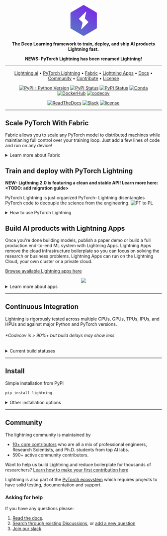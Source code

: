 <div align="center">
<img src="https://github.com/likethecognac/images/blob/main/Icon_Color_WhiteBolt.png" width="85px">

**The Deep Learning framework to train, deploy, and ship AI products Lightning fast.**

**NEWS: PyTorch Lightning has been renamed Lightning!**

______________________________________________________________________

<p align="center">
  <a href="https://www.lightning.ai/">Lightning.ai</a> •
  <a href="src/pytorch_lightning/README.md">PyTorch Lightning</a> •
  <a href="src/lightning_fabric/README.md">Fabric</a> •
  <a href="src/lightning_app/README.md">Lightning Apps</a> •
  <a href="https://pytorch-lightning.readthedocs.io/en/stable/">Docs</a> •
  <a href="#community">Community</a> •
  <a href="https://pytorch-lightning.readthedocs.io/en/stable/generated/CONTRIBUTING.html">Contribute</a> •
  <a href="#license">License</a>
</p>

<!-- DO NOT ADD CONDA DOWNLOADS... README CHANGES MUST BE APPROVED BY EDEN OR WILL -->

[![PyPI - Python Version](https://img.shields.io/pypi/pyversions/pytorch-lightning)](https://pypi.org/project/pytorch-lightning/)
[![PyPI Status](https://badge.fury.io/py/pytorch-lightning.svg)](https://badge.fury.io/py/pytorch-lightning)
[![PyPI Status](https://pepy.tech/badge/pytorch-lightning)](https://pepy.tech/project/pytorch-lightning)
[![Conda](https://img.shields.io/conda/v/conda-forge/pytorch-lightning?label=conda&color=success)](https://anaconda.org/conda-forge/pytorch-lightning)
[![DockerHub](https://img.shields.io/docker/pulls/pytorchlightning/pytorch_lightning.svg)](https://hub.docker.com/r/pytorchlightning/pytorch_lightning)
[![codecov](https://codecov.io/gh/Lightning-AI/lightning/branch/master/graph/badge.svg?token=SmzX8mnKlA)](https://codecov.io/gh/Lightning-AI/lightning)

[![ReadTheDocs](https://readthedocs.org/projects/pytorch-lightning/badge/?version=stable)](https://pytorch-lightning.readthedocs.io/en/stable/)
[![Slack](https://img.shields.io/badge/slack-chat-green.svg?logo=slack)](https://www.pytorchlightning.ai/community)
[![license](https://img.shields.io/badge/License-Apache%202.0-blue.svg)](https://github.com/Lightning-AI/lightning/blob/master/LICENSE)

<!--
[![CodeFactor](https://www.codefactor.io/repository/github/Lightning-AI/lightning/badge)](https://www.codefactor.io/repository/github/Lightning-AI/lightning)
-->

</div>

______________________________________________________________________

## Scale PyTorch With Fabric

Fabric allows you to scale any PyTorch model to distributed machines while maintianing full control over your training loop. Just add a few lines of code and run on any device!

<details>
  <summary>Learn more about Fabric</summary>
  
  With just a few code changes, run any PyTorch model on any distributed hardware, no boilerplate!

- Easily switch from running on CPU to GPU (Apple Silicon, CUDA, …), TPU, multi-GPU or even multi-node training
- Use state-of-the-art distributed training strategies (DDP, FSDP, DeepSpeed) and mixed precision out of the box
- All the device logic boilerplate is handled for you
- Designed with multi-billion parameter models in mind
- Build your own custom Trainer using Fabric primitives for training checkpointing, logging, and more

```diff
+ import lightning as L
  import torch
  import torch.nn as nn
  from torch.utils.data import DataLoader, Dataset
  class PyTorchModel(nn.Module):
      ...
  class PyTorchDataset(Dataset):
      ...
+ fabric = L.Fabric(accelerator="cuda", devices=8, strategy="ddp")
+ fabric.launch()
- device = "cuda" if torch.cuda.is_available() else "cpu
  model = PyTorchModel(...)
  optimizer = torch.optim.SGD(model.parameters())
+ model, optimizer = fabric.setup(model, optimizer)
  dataloader = DataLoader(PyTorchDataset(...), ...)
+ dataloader = fabric.setup_dataloaders(dataloader)
  model.train()
  for epoch in range(num_epochs):
      for batch in dataloader:
          input, target = batch
-         input, target = input.to(device), target.to(device)
          optimizer.zero_grad()
          output = model(input)
          loss = loss_fn(output, target)
-         loss.backward()
+         fabric.backward(loss)
          optimizer.step()
          lr_scheduler.step()
```

### [Read more about Fabric](src/fabric/README.md)
  
</details>

## Train and deploy with PyTorch Lightning

**NEW- Ligthning 2.0 is featuring a clean and stable API! Learn more here: <TODO: add migration guide>**

PyTorch Lightning is just organized PyTorch- Lightning disentangles PyTorch code to decouple the science from the engineering.
![PT to PL](docs/source-pytorch/_static/images/general/pl_quick_start_full_compressed.gif)

<details>
  <summary>How to use PyTorch Lightning</summary>


  ### Step 0: Install

  Simple installation from PyPI

  ```bash
  pip install pytorch-lightning
  ```

  <!-- following section will be skipped from PyPI description -->

  <details>
    <summary>Other installation options</summary>
      <!-- following section will be skipped from PyPI description -->

  #### Install with optional dependencies

  ```bash
  pip install pytorch-lightning['extra']
  ```

  #### Conda

  ```bash
  conda install pytorch-lightning -c conda-forge
  ```

  #### Install stable version

  Install future release from the source

  ```bash
  pip install https://github.com/Lightning-AI/lightning/archive/refs/heads/release/stable.zip -U
  ```

  #### Install bleeding-edge

  Install nightly from the source (no guarantees)

  ```bash
  pip install https://github.com/Lightning-AI/lightning/archive/refs/heads/master.zip -U
  ```

  or from testing PyPI

  ```bash
  pip install -iU https://test.pypi.org/simple/ pytorch-lightning
  ```

  </details>
  <!-- end skipping PyPI description -->

  ### Step 1: Add these imports

  ```python
  import os
  import torch
  from torch import nn
  import torch.nn.functional as F
  from torchvision.datasets import MNIST
  from torch.utils.data import DataLoader, random_split
  from torchvision import transforms
  import pytorch_lightning as pl
  ```

  ### Step 2: Define a LightningModule (nn.Module subclass)

  A LightningModule defines a full *system* (ie: a GAN, autoencoder, BERT or a simple Image Classifier).

  ```python
  class LitAutoEncoder(pl.LightningModule):
      def __init__(self):
          super().__init__()
          self.encoder = nn.Sequential(nn.Linear(28 * 28, 128), nn.ReLU(), nn.Linear(128, 3))
          self.decoder = nn.Sequential(nn.Linear(3, 128), nn.ReLU(), nn.Linear(128, 28 * 28))

      def forward(self, x):
          # in lightning, forward defines the prediction/inference actions
          embedding = self.encoder(x)
          return embedding

      def training_step(self, batch, batch_idx):
          # training_step defines the train loop. It is independent of forward
          x, y = batch
          x = x.view(x.size(0), -1)
          z = self.encoder(x)
          x_hat = self.decoder(z)
          loss = F.mse_loss(x_hat, x)
          self.log("train_loss", loss)
          return loss

      def configure_optimizers(self):
          optimizer = torch.optim.Adam(self.parameters(), lr=1e-3)
          return optimizer
  ```

  **Note: Training_step defines the training loop. Forward defines how the LightningModule behaves during inference/prediction.**

  ### Step 3: Train!

  ```python
  dataset = MNIST(os.getcwd(), download=True, transform=transforms.ToTensor())
  train, val = random_split(dataset, [55000, 5000])

  autoencoder = LitAutoEncoder()
  trainer = pl.Trainer()
  trainer.fit(autoencoder, DataLoader(train), DataLoader(val))
  ```

  ## Advanced features

  Lightning has over [40+ advanced features](https://pytorch-lightning.readthedocs.io/en/latest/common/trainer.html#trainer-flags) designed for professional AI research at scale.

  Here are some examples:

  <div align="center">
    <img src="https://pl-bolts-doc-images.s3.us-east-2.amazonaws.com/features_2.jpg" max-height="600px">
  </div>

  <details>
    <summary>Highlighted feature code snippets</summary>

  ```python
  # 8 GPUs
  # no code changes needed
  trainer = Trainer(max_epochs=1, accelerator="gpu", devices=8)

  # 256 GPUs
  trainer = Trainer(max_epochs=1, accelerator="gpu", devices=8, num_nodes=32)
  ```

  <summary>Train on TPUs without code changes</summary>

  ```python
  # no code changes needed
  trainer = Trainer(accelerator="tpu", devices=8)
  ```

  <summary>16-bit precision</summary>

  ```python
  # no code changes needed
  trainer = Trainer(precision=16)
  ```

  <summary>Experiment managers</summary>

  ```python
  from pytorch_lightning import loggers

  # tensorboard
  trainer = Trainer(logger=TensorBoardLogger("logs/"))

  # weights and biases
  trainer = Trainer(logger=loggers.WandbLogger())

  # comet
  trainer = Trainer(logger=loggers.CometLogger())

  # mlflow
  trainer = Trainer(logger=loggers.MLFlowLogger())

  # neptune
  trainer = Trainer(logger=loggers.NeptuneLogger())

  # ... and dozens more
  ```

  <summary>EarlyStopping</summary>

  ```python
  es = EarlyStopping(monitor="val_loss")
  trainer = Trainer(callbacks=[es])
  ```

  <summary>Checkpointing</summary>

  ```python
  checkpointing = ModelCheckpoint(monitor="val_loss")
  trainer = Trainer(callbacks=[checkpointing])
  ```

  <summary>Export to torchscript (JIT) (production use)</summary>

  ```python
  # torchscript
  autoencoder = LitAutoEncoder()
  torch.jit.save(autoencoder.to_torchscript(), "model.pt")
  ```

  <summary>Export to ONNX (production use)</summary>

  ```python
  # onnx
  with tempfile.NamedTemporaryFile(suffix=".onnx", delete=False) as tmpfile:
      autoencoder = LitAutoEncoder()
      input_sample = torch.randn((1, 64))
      autoencoder.to_onnx(tmpfile.name, input_sample, export_params=True)
      os.path.isfile(tmpfile.name)
  ```

  </details>

  ### Pro-level control of optimization (advanced users)

  For complex/professional level work, you have optional full control of the optimizers.

  ```python
  class LitAutoEncoder(pl.LightningModule):
      def __init__(self):
          super().__init__()
          self.automatic_optimization = False

      def training_step(self, batch, batch_idx):
          # access your optimizers with use_pl_optimizer=False. Default is True
          opt_a, opt_b = self.optimizers(use_pl_optimizer=True)

          loss_a = ...
          self.manual_backward(loss_a, opt_a)
          opt_a.step()
          opt_a.zero_grad()

          loss_b = ...
          self.manual_backward(loss_b, opt_b, retain_graph=True)
          self.manual_backward(loss_b, opt_b)
          opt_b.step()
          opt_b.zero_grad()
  ```

  ______________________________________________________________________

  ## Advantages over unstructured PyTorch

  - Models become hardware agnostic
  - Code is clear to read because engineering code is abstracted away
  - Easier to reproduce
  - Make fewer mistakes because lightning handles the tricky engineering
  - Keeps all the flexibility (LightningModules are still PyTorch modules), but removes a ton of boilerplate
  - Lightning has dozens of integrations with popular machine learning tools.
  - [Tested rigorously with every new PR](https://github.com/Lightning-AI/lightning/tree/master/tests). We test every combination of PyTorch and Python supported versions, every OS, multi GPUs and even TPUs.
  - Minimal running speed overhead (about 300 ms per epoch compared with pure PyTorch).

  ______________________________________________________________________

  ## Examples

  ###### Self-supervised Learning

  - [CPC transforms](https://lightning-bolts.readthedocs.io/en/stable/transforms/self_supervised.html#cpc-transforms)
  - [Moco v2 tranforms](https://lightning-bolts.readthedocs.io/en/stable/transforms/self_supervised.html#moco-v2-transforms)
  - [SimCLR transforms](https://lightning-bolts.readthedocs.io/en/stable/transforms/self_supervised.html#simclr-transforms)

  ###### Convolutional Architectures

  - [GPT-2](https://lightning-bolts.readthedocs.io/en/stable/models/convolutional.html#gpt-2)
  - [UNet](https://lightning-bolts.readthedocs.io/en/stable/models/convolutional.html#unet)

  ###### Reinforcement Learning

  - [DQN Loss](https://lightning-bolts.readthedocs.io/en/stable/losses.html#dqn-loss)
  - [Double DQN Loss](https://lightning-bolts.readthedocs.io/en/stable/losses.html#double-dqn-loss)
  - [Per DQN Loss](https://lightning-bolts.readthedocs.io/en/stable/losses.html#per-dqn-loss)

  ###### GANs

  - [Basic GAN](https://lightning-bolts.readthedocs.io/en/stable/models/gans.html#basic-gan)
  - [DCGAN](https://lightning-bolts.readthedocs.io/en/stable/models/gans.html#dcgan)

  ###### Classic ML

  - [Logistic Regression](https://lightning-bolts.readthedocs.io/en/stable/models/classic_ml.html#logistic-regression)
  - [Linear Regression](https://lightning-bolts.readthedocs.io/en/stable/models/classic_ml.html#linear-regression)

  ______________________________________________________________________

  ### [Read more about PyTorch Lightning](src/pytorch_lightning/README.md)

</details>


## Build AI products with Lightning Apps

Once you're done building models, publish a paper demo or build a full production end-to-end ML system with Lightning Apps. Lightning Apps remove the cloud infrastructure boilerplate so you can focus on solving the research or business problems. Lightning Apps can run on the Lightning Cloud, your own cluster or a private cloud.

[Browse available Lightning apps here](https://lightning.ai/)

<div align="center">
    <img src="https://pl-public-data.s3.amazonaws.com/assets_lightning/lightning-apps-teaser.png" width="80%">
</div>

<details>
  <summary>Learn more about apps</summary>
  
  Lightning apps allow you to build machine learning components that can plug into existing ML workflows. A Lightning component organizes arbitrary code to run on the cloud, manage its own infrastructure, cloud costs, networking, and more. Focus on component logic and not engineering.

  Use components on their own, or compose them into full-stack AI apps with our next-generation Lightning orchestrator. to package your code into Lightning components which can plug into your existing ML workflows.

  
  ## Run your first Lightning App

  1. Install a simple training and deployment app by typing:

  ```bash
  lightning install app lightning/quick-start
  ```

  2. If everything was successful, move into the new directory:

  ```bash
  cd lightning-quick-start
  ```

  3. Run the app locally

  ```bash
  lightning run app app.py
  ```

  4. Alternatively, run it on the public Lightning Cloud to share your app!

  ```bash
  lightning run app app.py --cloud
  ```
  
  Apps run the same on the cloud and locally on your choice of hardware.

  # install lightning
  pip install lightning

  # run the app on the --cloud
  lightning run app app.py --setup --cloud

  [Read this guide](https://lightning.ai/docs/stable/levels/basic/) to learn the basics of Lightning Apps in 15 minutes.

# Features

Lightning Apps consist of a root [LightningFlow](https://lightning.ai/docs/stable/glossary/app_tree.html) component, that optionally contains a tree of 2 types of components: [LightningFlow](https://lightning.ai/lightning-docs/core_api/lightning_flow.html) 🌊 and [LightningWork](https://lightning.ai/lightning-docs/core_api/lightning_work/) ⚒️. Key functionality includes:

- A shared state between components.
- A constantly running event loop for reactivity.
- Dynamic attachment of components at runtime.
- Start and stop functionality of your works.

Lightning Apps can run [locally](https://lightning.ai/lightning-docs/workflows/run_on_private_cloud.html) 💻 or [on the cloud](https://lightning.ai/lightning-docs/core_api/lightning_work/compute.html) 🌩️.

Easy communication 🛰️ between components is supported with:

- [Directional state updates](https://lightning.ai/lightning-docs/core_api/lightning_app/communication.html?highlight=directional%20state) from the Works to the Flow creating an event: When creating interactive apps, you will likely want your components to share information with each other. You might to rely on that information to control their execution, share progress in the UI, trigger a sequence of operations, or more.
- [Storage](https://lightning.ai/lightning-docs/api_reference/storage.html): The Lightning Storage system makes it easy to share files between LightningWork so you can run your app both locally and in the cloud without changing the code.
  - [Path](https://lightning.ai/lightning-docs/api_reference/generated/lightning_app.storage.path.Path.html#lightning_app.storage.path.Path): The Path object is a reference to a specific file or directory from a LightningWork and can be used to transfer those files to another LightningWork (one way, from source to destination).
  - [Payload](https://lightning.ai/lightning-docs/api_reference/generated/lightning_app.storage.payload.Payload.html#lightning_app.storage.payload.Payload): The Payload object enables transferring of Python objects from one work to another in a similar fashion as Path.
  - [Drive](https://lightning.ai/lightning-docs/api_reference/generated/lightning_app.storage.drive.Drive.html#lightning_app.storage.drive.Drive): The Drive object provides a central place for your components to share data. The drive acts as an isolated folder and any component can access it by knowing its name.

Lightning Apps have built-in support for [adding UIs](https://lightning.ai/lightning-docs/workflows/add_web_ui/) 🎨:

- [StaticWebFrontEnd](https://lightning.ai/lightning-docs/api_reference/generated/lightning_app.frontend.web.StaticWebFrontend.html#lightning_app.frontend.web.StaticWebFrontend): A frontend that serves static files from a directory using FastAPI.
- [StreamlitFrontend](https://lightning.ai/lightning-docs/api_reference/generated/lightning_app.frontend.stream_lit.StreamlitFrontend.html#lightning_app.frontend.stream_lit.StreamlitFrontend): A frontend for wrapping Streamlit code in your LightingFlow.
- [ServeGradio](https://lightning.ai/docs/stable/api_reference/generated/lightning_app.components.serve.gradio_server.ServeGradio.html#servegradio): This class enables you to quickly create a `gradio` based UI for your Lightning App.

[Scheduling](https://lightning.ai/lightning-docs/glossary/scheduling.html) ⏲️: The Lightning Scheduling system makes it easy to schedule your components execution with any arbitrary conditions.

Advanced users who need full control over the environment a LightningWork runs in can [specify a custom Docker image](https://lightning.ai/lightning-docs/glossary/build_config/build_config_advanced.html?highlight=docker) 🐋 that will be deployed in the cloud.

[Environment variables](https://lightning.ai/lightning-docs/glossary/environment_variables.html?highlight=environment%20variables) 💬: If your app is using secrets or values, such as API keys or access tokens, use environment variables to avoid sticking them in the source code.

Ready to use [built-in components](https://lightning.ai/lightning-docs/api_reference/components.html?highlight=built%20components) 🧱:

- [PopenPythonScript](https://lightning.ai/lightning-docs/api_reference/generated/lightning_app.components.python.popen.PopenPythonScript.html#lightning_app.components.python.popen.PopenPythonScript): This class enables you to easily run a Python Script.
- [ModelInferenceAPI](https://lightning.ai/lightning-docs/api_reference/generated/lightning_app.components.serve.serve.ModelInferenceAPI.html#lightning_app.components.serve.serve.ModelInferenceAPI): This class enables you to easily get your model served.


### [Learn more about Lightning Apps](src/lightning_app/README.md)
  
</details>

______________________________________________________________________

## Continuous Integration

Lightning is rigorously tested across multiple CPUs, GPUs, TPUs, IPUs, and HPUs and against major Python and PyTorch versions.

###### \*Codecov is > 90%+ but build delays may show less

<details>
  <summary>Current build statuses</summary>

<center>

|       System / PyTorch ver.        |                                                                                              1.11                                                                                               |                                                                                                              1.12                                                                                                               | 1.13                                                                                                                                                                                                                            | 2.0  |
| :--------------------------------: | :---------------------------------------------------------------------------------------------------------------------------------------------------------------------------------------------: | :-----------------------------------------------------------------------------------------------------------------------------------------------------------------------------------------------------------------------------: | ------------------------------------------------------------------------------------------------------------------------------------------------------------------------------------------------------------------------------- | ---- |
|        Linux py3.9 \[GPUs\]        |                                                                                                -                                                                                                | [![Build Status](<https://dev.azure.com/Lightning-AI/lightning/_apis/build/status/pytorch-lightning%20(GPUs)?branchName=master>)](https://dev.azure.com/Lightning-AI/lightning/_build/latest?definitionId=24&branchName=master) | [![Build Status](<https://dev.azure.com/Lightning-AI/lightning/_apis/build/status/pytorch-lightning%20(GPUs)?branchName=master>)](https://dev.azure.com/Lightning-AI/lightning/_build/latest?definitionId=24&branchName=master) | Soon |
|        Linux py3.9 \[TPUs\]        |                                                                                                -                                                                                                |                     [![Test PyTorch - TPU](https://github.com/Lightning-AI/lightning/actions/workflows/tpu-tests.yml/badge.svg)](https://github.com/Lightning-AI/lightning/actions/workflows/tpu-tests.yml)                     |                                                                                                                                                                                                                                 | Soon |
|        Linux py3.8 \[IPUs\]        |                                                                                                -                                                                                                |                                                                                                                -                                                                                                                | [![Build Status](<https://dev.azure.com/Lightning-AI/lightning/_apis/build/status/pytorch-lightning%20(IPUs)?branchName=master>)](https://dev.azure.com/Lightning-AI/lightning/_build/latest?definitionId=25&branchName=master) | Soon |
|        Linux py3.8 \[HPUs\]        |                                                                                                -                                                                                                |                                                                                                                -                                                                                                                | [![Build Status](<https://dev.azure.com/Lightning-AI/lightning/_apis/build/status/pytorch-lightning%20(HPUs)?branchName=master>)](https://dev.azure.com/Lightning-AI/lightning/_build/latest?definitionId=26&branchName=master) | Soon |
|  Linux (multiple Python versions)  | [![Test PyTorch](https://github.com/Lightning-AI/lightning/actions/workflows/ci-tests-pytorch.yml/badge.svg)](https://github.com/Lightning-AI/lightning/actions/workflows/ci-tests-pytorch.yml) |                 [![Test PyTorch](https://github.com/Lightning-AI/lightning/actions/workflows/ci-tests-pytorch.yml/badge.svg)](https://github.com/Lightning-AI/lightning/actions/workflows/ci-tests-pytorch.yml)                 | [![Test PyTorch](https://github.com/Lightning-AI/lightning/actions/workflows/ci-tests-pytorch.yml/badge.svg)](https://github.com/Lightning-AI/lightning/actions/workflows/ci-tests-pytorch.yml)                                 | Soon |
|   OSX (multiple Python versions)   | [![Test PyTorch](https://github.com/Lightning-AI/lightning/actions/workflows/ci-tests-pytorch.yml/badge.svg)](https://github.com/Lightning-AI/lightning/actions/workflows/ci-tests-pytorch.yml) |                 [![Test PyTorch](https://github.com/Lightning-AI/lightning/actions/workflows/ci-tests-pytorch.yml/badge.svg)](https://github.com/Lightning-AI/lightning/actions/workflows/ci-tests-pytorch.yml)                 | [![Test PyTorch](https://github.com/Lightning-AI/lightning/actions/workflows/ci-tests-pytorch.yml/badge.svg)](https://github.com/Lightning-AI/lightning/actions/workflows/ci-tests-pytorch.yml)                                 | Soon |
| Windows (multiple Python versions) | [![Test PyTorch](https://github.com/Lightning-AI/lightning/actions/workflows/ci-tests-pytorch.yml/badge.svg)](https://github.com/Lightning-AI/lightning/actions/workflows/ci-tests-pytorch.yml) |                 [![Test PyTorch](https://github.com/Lightning-AI/lightning/actions/workflows/ci-tests-pytorch.yml/badge.svg)](https://github.com/Lightning-AI/lightning/actions/workflows/ci-tests-pytorch.yml)                 | [![Test PyTorch](https://github.com/Lightning-AI/lightning/actions/workflows/ci-tests-pytorch.yml/badge.svg)](https://github.com/Lightning-AI/lightning/actions/workflows/ci-tests-pytorch.yml)                                 | Soon |

</center>
</details>

______________________________________________________________________

## Install

Simple installation from PyPI

```bash
pip install lightning
```

<!-- following section will be skipped from PyPI description -->

<details>
  <summary>Other installation options</summary>
    <!-- following section will be skipped from PyPI description -->

#### Install with optional dependencies

```bash
pip install lightning['extra']
```

#### Conda

```bash
conda install lightning -c conda-forge
```

#### Install stable version

Install future release from the source

```bash
pip install https://github.com/Lightning-AI/lightning/archive/refs/heads/release/stable.zip -U
```

#### Install bleeding-edge

Install nightly from the source (no guarantees)

```bash
pip install https://github.com/Lightning-AI/lightning/archive/refs/heads/master.zip -U
```

or from testing PyPI

```bash
pip install -iU https://test.pypi.org/simple/ pytorch-lightning
```

</details>
<!-- end skipping PyPI description -->


______________________________________________________________________

## Community

The lightning community is maintained by

- [10+ core contributors](https://pytorch-lightning.readthedocs.io/en/latest/governance.html) who are all a mix of professional engineers, Research Scientists, and Ph.D. students from top AI labs.
- 590+ active community contributors.

Want to help us build Lightning and reduce boilerplate for thousands of researchers? [Learn how to make your first contribution here](https://pytorch-lightning.readthedocs.io/en/stable/generated/CONTRIBUTING.html)

Lightning is also part of the [PyTorch ecosystem](https://pytorch.org/ecosystem/) which requires projects to have solid testing, documentation and support.

### Asking for help

If you have any questions please:

1. [Read the docs](https://pytorch-lightning.rtfd.io/en/latest).
1. [Search through existing Discussions](https://github.com/Lightning-AI/lightning/discussions), or [add a new question](https://github.com/Lightning-AI/lightning/discussions/new)
1. [Join our slack](https://www.pytorchlightning.ai/community).
